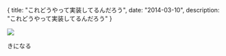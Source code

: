 {
  title: "これどうやって実装してるんだろう",
  date: "2014-03-10",
  description: "これどうやって実装してるんだろう"
}

![](http://user-image.logdown.io/user/5835/blog/5854/post/184304/k4Jtv3EIQ5K0406vCppR_a.gif)

きになる
